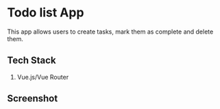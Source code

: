 # Todo list App

This app allows users to create tasks, mark them as complete and delete them.

## Tech Stack

1. Vue.js/Vue Router

## Screenshot


